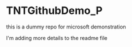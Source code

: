 # TNTGithubDemo_P
this is a dummy repo for microsoft demonstration 

I'm adding more details to the readme file
